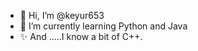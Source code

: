 - 👋 Hi, I’m @keyur653
- 🌱 I’m currently learning Python and Java
- ✨ And .....I know a bit of C++.

<!---
keyur653/keyur653 is a ✨ special ✨ repository because its `README.md` (this file) appears on your GitHub profile.
You can click the Preview link to take a look at your changes.
--->

